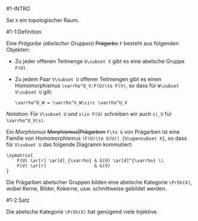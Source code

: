 #1-INTRO

Sei `X` ein topologischer Raum.

#1-1:Definition

Eine *Prägarbe (abelscher Gruppen)* ~~Prägarbe~~ `F` besteht aus folgenden Objekten:

* Zu jeder offenen Teilmenge `U\subset X` gibt es eine abelsche Gruppe `F(U)`.
* Zu jedem Paar `V\subset U` offener Teilmengen gibt es einen Homomorphismus `\varrho^U_V:F(U)\to F(V)`, so dass für `W\subset V\subset U` gilt:

      \varrho^U_W = \varrho^V_W\circ \varrho^U_V

*Notation:* Für `V\subset U` und `s\in F(U)` schreiben wir auch `s|_V` für `\varrho^U_V(s)`.

Ein *Morphismus* ~~Morphismus|Prägarben~~ `F\to G` von Prägarben ist eine Familie von Homomorphismus `(F(U)\to G(U))_{U\opensubset X}`, so dass für `V\subset U` das folgende Diagramm kommutiert:

    \xymatrix{
        F(U) \ar[r] \ar[d]_{\varrho} & G(U) \ar[d]^{\varrho} \\
        F(V) \ar[r]                  & G(V)
    }

Die Prägarben abelscher Gruppen bilden eine abelsche Kategorie `\PrSh(X)`, wobei Kerne, Bilder, Kokerne, usw. schnittweise gebildet werden.

#1-2:Satz

Die abelsche Kategorie `\PrSh(X)` hat genügend viele Injektive.
